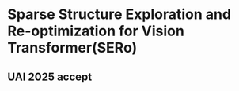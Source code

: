 # Sparse Structure Exploration and Re-optimization for Vision Transformer(SERo)

## UAI 2025 accept

